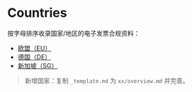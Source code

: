 # Countries

按字母排序收录国家/地区的电子发票合规资料：

- [欧盟（EU）](eu/overview)
- [德国（DE）](de/overview)
- [新加坡（SG）](sg/overview)

> 新增国家：复制 `_template.md` 为 `xx/overview.md` 并完善。
